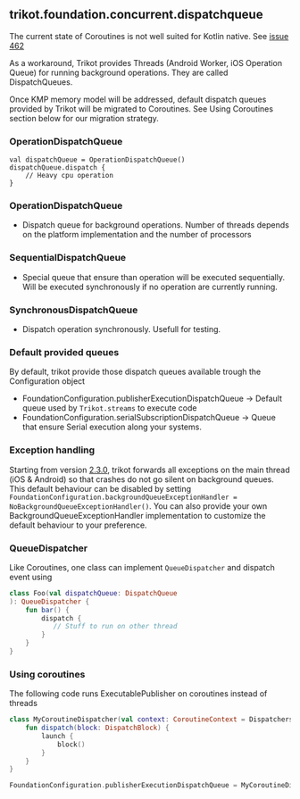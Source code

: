 ## trikot.foundation.concurrent.dispatchqueue
The current state of Coroutines is not well suited for Kotlin native. See [issue 462](https://github.com/Kotlin/kotlinx.coroutines/issues/462)

As a workaround, Trikot provides Threads (Android Worker, iOS Operation Queue) for running background operations. They are called DispatchQueues.

Once KMP memory model will be addressed, default dispatch queues provided by Trikot will be migrated to Coroutines. See Using Coroutines section below for our migration strategy.

### OperationDispatchQueue
```
val dispatchQueue = OperationDispatchQueue()
dispatchQueue.dispatch {
	// Heavy cpu operation
}
```

### OperationDispatchQueue
- Dispatch queue for background operations. Number of threads depends on the platform implementation and the number of processors

### SequentialDispatchQueue
- Special queue that ensure than operation will be executed sequentially. Will be executed synchronously if no operation are currently running.

### SynchronousDispatchQueue
- Dispatch operation synchronously. Usefull for testing.

### Default provided queues
By default, trikot provide those dispatch queues available trough the Configuration object
* FoundationConfiguration.publisherExecutionDispatchQueue -> Default queue used by `Trikot.streams` to execute code
* FoundationConfiguration.serialSubscriptionDispatchQueue -> Queue that ensure Serial execution along your systems.

### Exception handling
Starting from version [2.3.0](https://github.com/mirego/trikot.foundation/releases/tag/2.3.0), trikot forwards all exceptions on the main thread (iOS & Android) so that crashes do not go silent on background queues.
This default behaviour can be disabled by setting `FoundationConfiguration.backgroundQueueExceptionHandler = NoBackgroundQueueExceptionHandler()`.
You can also provide your own BackgroundQueueExceptionHandler implementation to customize the default behaviour to your preference.

### QueueDispatcher
Like Coroutines, one class can implement `QueueDispatcher` and dispatch event using
```kotlin
class Foo(val dispatchQueue: DispatchQueue
): QueueDispatcher {
	fun bar() {
		dispatch {
		   // Stuff to run on other thread
		}
	}
}
```

### Using coroutines
The following code runs ExecutablePublisher on coroutines instead of threads

```kotlin
class MyCoroutineDispatcher(val context: CoroutineContext = Dispatchers.unconfined): DispatchQueue, CoroutineScope {
	fun dispatch(block: DispatchBlock) {
		launch {
			block()
		}
	}
}

FoundationConfiguration.publisherExecutionDispatchQueue = MyCoroutineDispatcher()

```
